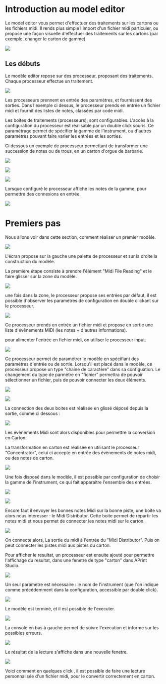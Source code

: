 # Introduction au model editor

Le model editor vous permet d'effectuer des traitements sur les cartons ou les fichiers midi. Il rends plus simple l'import d'un fichier midi particuier, ou propose une façon visuelle d'effectuer des traitements sur les cartons (par exemple, changer le carton de gamme).

![](modeleditor.png)



## Les débuts

Le modèle editor repose sur des processeur, proposant des traitements. Chaque processeur effectue un traitement.

![](step.png)



Les processeurs prennent en entrée des paramètres, et fournissent des sorties. Dans l'exemple ci dessus, le processeur prends en entrée un fichier midi et fournit des listes de notes, classées par code midi.

Les boites de traitements (processeurs), sont configurables. L'accès à la configuration du processeur est réalisable par un double click souris. Ce paramétrage permet de spécifier la gamme de l'instrument, ou d'autres paramètres pouvant faire varier les entrées et les sorties.

Ci dessous un exemple de processeur permettant de transformer une succession de notes ou de trous, en un carton d'orgue de barbarie.

![](concentrator_template.png)



![](concentrator.png)

![](concentrator_parameters.png)

Lorsque configuré le processeur affiche les notes de la gamme, pour permettre des connexions en entrée.

![](concentrator_configured.png)



# Premiers pas

Nous allons voir dans cette section, comment réaliser un premier modèle.



![](modeleditor_screen.png)

L'écran propose sur la gauche une palette de processeur et sur la droite la construction du modèle.

La première étape consiste à prendre l'élément "Midi File Reading" et le faire glisser sur la zone du modèle.

![](step1_dragdrop.png)

une fois dans la zone, le processeur propose ses entrées par défaut, il est possible d'observer les paramètres de configuration en double clickant sur le processeur.

![](step2_configure.png)



Ce processeur prends en entrée un fichier midi et propose en sortie une liste d'évènements MIDI (les notes + d'autres informations).

pour alimenter l'entrée en fichier midi, on utiliser le processeur input.

![](input_processor.png)

Ce processeur permet de paramétrer le modèle en spécifiant des paramètres d'entrée ou de sortie. Lorsqu'il est placé dans le modèle, ce processeur propose un type "chaine de caractère" dans sa configuation.  Le changement du type de parmètre en "fichier" permettra de pouvoir sélectionner un fichier, puis de pouvoir connecter les deux éléments.

![](input_parameters.png)



![](step3_file.png)

La connection des deux boites est réalisée en glissé déposé depuis la sortie, comme ci dessous :

![](step4_connect.png)

Les évènements Midi sont alors disponibles pour permettre la conversion en Carton.



La transformation en carton est réalisée en utilisant le processeur "Concentrator", celui ci accepte en entrée des évènements de notes midi, ou des notes de carton.

![](step5_concentrator.png)

Une fois disposé dans le modèle, il est possible par configuration de choisir la gamme de l'instrument, ce qui fait apparaitre l'ensemble des entrées.

![](step6_configure.png)



![](step7_inputs.png)



Encore faut il envoyer les bonnes notes Midi sur la bonne piste, une boite va alors nous intéresser : le Midi Distributor. Cette boite permet de répartir les notes midi et nous permet de connecter les notes midi sur le carton.

![](step8_model.png)

On connecte alors, La sortie du midi à l'entrée du "Midi Distributor". Puis on peut connecter les pistes midi aux pistes du carton.

Pour afficher le resultat, un processeur est ensuite ajouté pour permettre l'affichage du resultat, dans une fenetre de type "carton" dans APrint Studio.

![](step9_open_virtualbook.png)

Un seul paramètre est nécessaire : le nom de l'instrument (que l'on indique comme précédemment dans la configuration, accessible par double click).

![](step10_fin.png)



Le modèle est terminé, et il est possible de l'executer.

![](step10_execute.png)



La console en bas à gauche permet de suivre l'execution et informe sur les possibles erreurs.

![](step10_execute2.png)



Le résultat de la lecture s'affiche dans une nouvelle fenetre.

![](result.png)



Voici comment en quelques click , il est possible de faire une lecture personnalisée d'un fichier midi, pour le convertir correctement en carton.



